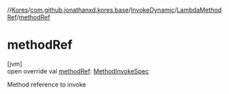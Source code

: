 //[Kores](../../../../index.md)/[com.github.jonathanxd.kores.base](../../index.md)/[InvokeDynamic](../index.md)/[LambdaMethodRef](index.md)/[methodRef](method-ref.md)

# methodRef

[jvm]\
open override val [methodRef](method-ref.md): [MethodInvokeSpec](../../../com.github.jonathanxd.kores.common/-method-invoke-spec/index.md)

Method reference to invoke

